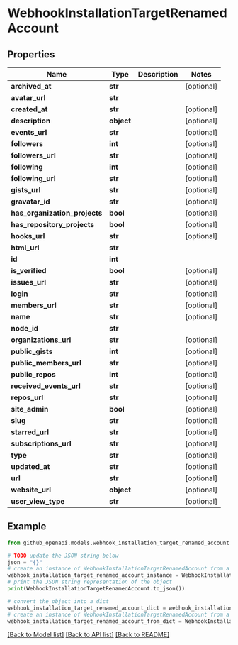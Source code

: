 # WebhookInstallationTargetRenamedAccount


## Properties

Name | Type | Description | Notes
------------ | ------------- | ------------- | -------------
**archived_at** | **str** |  | [optional] 
**avatar_url** | **str** |  | 
**created_at** | **str** |  | [optional] 
**description** | **object** |  | [optional] 
**events_url** | **str** |  | [optional] 
**followers** | **int** |  | [optional] 
**followers_url** | **str** |  | [optional] 
**following** | **int** |  | [optional] 
**following_url** | **str** |  | [optional] 
**gists_url** | **str** |  | [optional] 
**gravatar_id** | **str** |  | [optional] 
**has_organization_projects** | **bool** |  | [optional] 
**has_repository_projects** | **bool** |  | [optional] 
**hooks_url** | **str** |  | [optional] 
**html_url** | **str** |  | 
**id** | **int** |  | 
**is_verified** | **bool** |  | [optional] 
**issues_url** | **str** |  | [optional] 
**login** | **str** |  | [optional] 
**members_url** | **str** |  | [optional] 
**name** | **str** |  | [optional] 
**node_id** | **str** |  | 
**organizations_url** | **str** |  | [optional] 
**public_gists** | **int** |  | [optional] 
**public_members_url** | **str** |  | [optional] 
**public_repos** | **int** |  | [optional] 
**received_events_url** | **str** |  | [optional] 
**repos_url** | **str** |  | [optional] 
**site_admin** | **bool** |  | [optional] 
**slug** | **str** |  | [optional] 
**starred_url** | **str** |  | [optional] 
**subscriptions_url** | **str** |  | [optional] 
**type** | **str** |  | [optional] 
**updated_at** | **str** |  | [optional] 
**url** | **str** |  | [optional] 
**website_url** | **object** |  | [optional] 
**user_view_type** | **str** |  | [optional] 

## Example

```python
from github_openapi.models.webhook_installation_target_renamed_account import WebhookInstallationTargetRenamedAccount

# TODO update the JSON string below
json = "{}"
# create an instance of WebhookInstallationTargetRenamedAccount from a JSON string
webhook_installation_target_renamed_account_instance = WebhookInstallationTargetRenamedAccount.from_json(json)
# print the JSON string representation of the object
print(WebhookInstallationTargetRenamedAccount.to_json())

# convert the object into a dict
webhook_installation_target_renamed_account_dict = webhook_installation_target_renamed_account_instance.to_dict()
# create an instance of WebhookInstallationTargetRenamedAccount from a dict
webhook_installation_target_renamed_account_from_dict = WebhookInstallationTargetRenamedAccount.from_dict(webhook_installation_target_renamed_account_dict)
```
[[Back to Model list]](../README.md#documentation-for-models) [[Back to API list]](../README.md#documentation-for-api-endpoints) [[Back to README]](../README.md)


